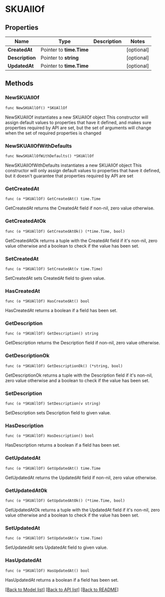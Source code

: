 # SKUAllOf

## Properties

Name | Type | Description | Notes
------------ | ------------- | ------------- | -------------
**CreatedAt** | Pointer to **time.Time** |  | [optional] 
**Description** | Pointer to **string** |  | [optional] 
**UpdatedAt** | Pointer to **time.Time** |  | [optional] 

## Methods

### NewSKUAllOf

`func NewSKUAllOf() *SKUAllOf`

NewSKUAllOf instantiates a new SKUAllOf object
This constructor will assign default values to properties that have it defined,
and makes sure properties required by API are set, but the set of arguments
will change when the set of required properties is changed

### NewSKUAllOfWithDefaults

`func NewSKUAllOfWithDefaults() *SKUAllOf`

NewSKUAllOfWithDefaults instantiates a new SKUAllOf object
This constructor will only assign default values to properties that have it defined,
but it doesn't guarantee that properties required by API are set

### GetCreatedAt

`func (o *SKUAllOf) GetCreatedAt() time.Time`

GetCreatedAt returns the CreatedAt field if non-nil, zero value otherwise.

### GetCreatedAtOk

`func (o *SKUAllOf) GetCreatedAtOk() (*time.Time, bool)`

GetCreatedAtOk returns a tuple with the CreatedAt field if it's non-nil, zero value otherwise
and a boolean to check if the value has been set.

### SetCreatedAt

`func (o *SKUAllOf) SetCreatedAt(v time.Time)`

SetCreatedAt sets CreatedAt field to given value.

### HasCreatedAt

`func (o *SKUAllOf) HasCreatedAt() bool`

HasCreatedAt returns a boolean if a field has been set.

### GetDescription

`func (o *SKUAllOf) GetDescription() string`

GetDescription returns the Description field if non-nil, zero value otherwise.

### GetDescriptionOk

`func (o *SKUAllOf) GetDescriptionOk() (*string, bool)`

GetDescriptionOk returns a tuple with the Description field if it's non-nil, zero value otherwise
and a boolean to check if the value has been set.

### SetDescription

`func (o *SKUAllOf) SetDescription(v string)`

SetDescription sets Description field to given value.

### HasDescription

`func (o *SKUAllOf) HasDescription() bool`

HasDescription returns a boolean if a field has been set.

### GetUpdatedAt

`func (o *SKUAllOf) GetUpdatedAt() time.Time`

GetUpdatedAt returns the UpdatedAt field if non-nil, zero value otherwise.

### GetUpdatedAtOk

`func (o *SKUAllOf) GetUpdatedAtOk() (*time.Time, bool)`

GetUpdatedAtOk returns a tuple with the UpdatedAt field if it's non-nil, zero value otherwise
and a boolean to check if the value has been set.

### SetUpdatedAt

`func (o *SKUAllOf) SetUpdatedAt(v time.Time)`

SetUpdatedAt sets UpdatedAt field to given value.

### HasUpdatedAt

`func (o *SKUAllOf) HasUpdatedAt() bool`

HasUpdatedAt returns a boolean if a field has been set.


[[Back to Model list]](../README.md#documentation-for-models) [[Back to API list]](../README.md#documentation-for-api-endpoints) [[Back to README]](../README.md)


